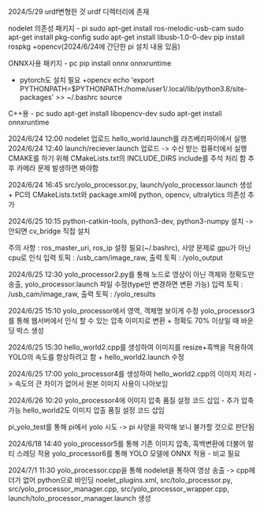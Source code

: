 2024/5/29 urdf변형한 것 urdf 디렉터리에 존재 

nodelet 의존성 패키지 - pi
sudo apt-get install ros-melodic-usb-cam
sudo apt-get install pkg-config
sudo apt-get install libusb-1.0-0-dev
pip install rospkg
+opencv(2024/6/24에 간단한 pi 설치 내용 있음)

ONNX사용 패키지 - pc
pip install onnx onnxruntime
+ pytorch도 설치 필요
+opencv
echo 'export PYTHONPATH=$PYTHONPATH:/home/user1/.local/lib/python3.8/site-packages' >> ~/.bashrc source

C++용 - pc
sudo apt-get install libopencv-dev
sudo apt-get install onnxruntime


2024/6/24 12:00 nodelet 업로드 hello_world.launch를 라즈베리파이에서 실행
2024/6/24 12:40 launch/reciever.launch 업로드 -> 수신 받는 컴퓨터에서 실행
CMAKE를 하기 위해 CMakeLists.txt의 INCLUDE_DIRS include를 주석 처리 함 추후 카메라 문제 발생하면 봐야함

2024/6/24 16:45 src/yolo_processor.py, launch/yolo_processor.launch 생성 + PC의 CMakeLists.txt와 package.xml에 python, opencv, ultralytics 의존성 추가

2024/6/25 10:15 python-catkin-tools, python3-dev, python3-numpy 설치 -> 안되면 cv_bridge 직접 설치

주의 사항 : ros_master_uri, ros_ip 설정 필요(~/.bashrc), 사양 문제로 gpu가 아닌 cpu로 인식
입력 토픽 : /usb_cam/image_raw, 출력 토픽 : /yolo_output

2024/6/25 12:30 yolo_processor2.py를 통해 노드로 영상이 아닌 객체와 정확도만 송출, yolo_processor.launch 파일 수정(type만 변경하면 변환 가능)
입력 토픽 : /usb_cam/image_raw, 출력 토픽 : /yolo_results

2024/6/25 15:10 yolo_processor에서 영역, 객체명 보이게 수정
yolo_processor3를 통해 웹서버에서 인식 할 수 있는 압축 이미지로 변환 + 정확도 70% 이상일 때 바운딩 박스 생성

2024/6/25 15:30 hello_world2.cpp를 생성하여 이미지를 resize+흑백을 적용하여 YOLO의 속도를 향상하려고 함 + hello_world2.launch 수정

2024/6/25 17:00 yolo_processor4를 생성하여 hello_world2.cpp의 이미지 처리 -> 속도의 큰 차이가 없어서 원본 이미지 사용이 나아보임

2024/6/26 10:20 yolo_processor4에 이미지 압축 품질 설정 코드 삽입 - 추가 압축 가능
hello_world2도 이미지 압출 품질 설정 코드 삽임

pi_yolo_test를 통해 pi에서 yolo 시도 -> pi 사양을 파악해 보니 불가할 것으로 판단됨

2024/6/18 14:40 yolo_processor5를 통해 기존 이미지 압축, 흑백변환에 더불어 멀티 스레딩 적용
yolo_processor6를 통해 YOLO 모델에 ONNX 적용 - 비교 필요

2024/7/1 11:30 yolo_processor.cpp을 통해 nodelet을 통하여 영상 송출 -> cpp헤더가 없어 python으로 바인딩
noelet_plugins.xml, src/tolo_processor.py, src/yolo_processor_manager.cpp, src/yolo_processor_wrapper.cpp, launch/tolo_processor_manager.launch 생성